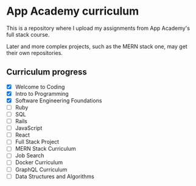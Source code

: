 # App Academy curriculum

This is a repository where I upload my assignments from App Academy's full stack course.

Later and more complex projects, such as the MERN stack one, may get their own repositories.

## Curriculum progress

- [X] Welcome to Coding
- [X] Intro to Programming
- [X] Software Engineering Foundations
- [ ] Ruby
- [ ] SQL
- [ ] Rails
- [ ] JavaScript
- [ ] React
- [ ] Full Stack Project
- [ ] MERN Stack Curriculum
- [ ] Job Search
- [ ] Docker Curriculum
- [ ] GraphQL Curriculum
- [ ] Data Structures and Algorithms